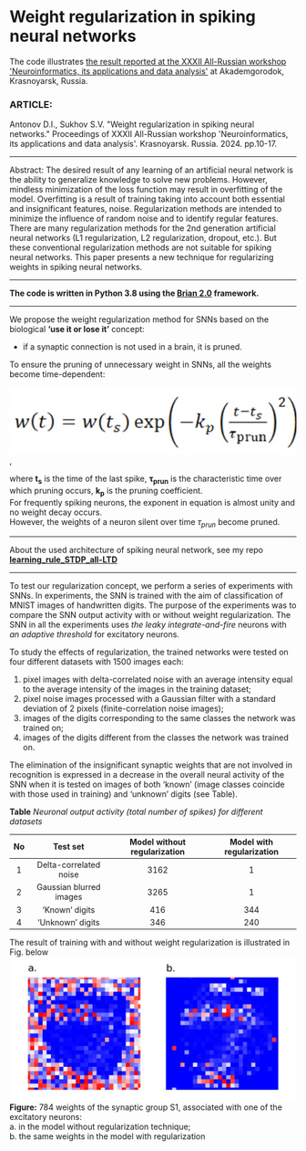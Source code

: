 # __Weight regularization in spiking neural networks__    
The code illustrates [the result reported at the XXXII All-Russian workshop 'Neuroinformatics, its applications and data analysis'](https://www.researchgate.net/publication/384485253_Weight_regularization_in_spiking_neural_networks) at Akademgorodok, Krasnoyarsk, Russia.

### ARTICLE:
Antonov D.I., Sukhov S.V. "Weight regularization in spiking neural networks." Proceedings of XXXII All-Russian workshop 'Neuroinformatics, its applications and data analysis'. Krasnoyarsk. Russia. 2024. pp.10-17. 
***
Abstract: The desired result of any learning of an artificial neural network is the ability to generalize knowledge to solve new problems. However, mindless minimization of the loss function may result in overfitting of the model. Overfitting is a result of training taking into account both essential and insignificant features, noise. Regularization methods are intended to minimize the influence of random noise and to identify regular features. There are many regularization methods for the 2nd generation artificial neural networks (L1 regularization, L2 regularization, dropout, etc.). But these conventional regularization methods are not suitable for spiking neural networks. This paper presents a new technique for regularizing weights in spiking neural networks.    
***
__The code is written in Python 3.8 using the [Brian 2.0](https://brian2.readthedocs.io/en/2.0/index.html) framework.__   
***
We propose the weight regularization method for SNNs based on the biological __‘use it or lose it’__ concept:          
* if a synaptic connection is not used in a brain, it is pruned. 

To ensure the pruning of unnecessary weight in SNNs, all the weights become time-dependent:

![formula](formula.jpg) ,   

where __t<sub>s</sub>__ is the time of the last spike, __τ<sub>prun</sub>__ is the characteristic time over which pruning occurs, __k<sub>p</sub>__ is the pruning coefficient.     
For frequently spiking neurons, the exponent in equation is almost unity and no weight decay occurs.      
However, the weights of a neuron silent over time _τ<sub>prun</sub>_ become pruned.
***  
About the used architecture of spiking neural network, see my repo [__learning_rule_STDP_all-LTD__](https://github.com/dmitryanton68/learning_rule_STDP_all-LTD/tree/main/)   



***
To test our regularization concept, we perform a series of experiments with SNNs. In experiments, the SNN is trained with the aim of classification of MNIST images of handwritten digits. The purpose of the experiments was to compare the SNN output activity with or without weight regularization. The SNN in all the experiments uses _the leaky integrate-and-fire_ neurons with _an adaptive threshold_ for excitatory neurons.     

To study the effects of regularization, the trained networks were tested on four different datasets with 1500 images each:
1.	  pixel images with delta-correlated noise with an average intensity equal to the average intensity of the images in the training dataset;
2.	  pixel noise images processed with a Gaussian filter with a standard deviation of 2 pixels (finite-correlation noise images);
3.	images of the digits corresponding to the same classes the network was trained on;
4.	images of the digits different from the classes the network was trained on.    

The elimination of the insignificant synaptic weights that are not involved in recognition is expressed in a decrease in the overall neural activity of the SNN when it is tested on images of both ‘known’ (image classes coincide with those used in training) and ‘unknown’ digits (see Table).

__Table__
_Neuronal output activity (total number of spikes) for different datasets_

|No|Test set|Model without regularization|Model with regularization|
| :-: | :-: | :-: | :-: |
|1|Delta-correlated noise|3162|1|
|2|Gaussian blurred images|3265|1|
|3|‘Known’ digits|416|344|
|4|‘Unknown’ digits|346|240|    

The result of training with and without weight regularization is illustrated in Fig. below
![784 weights of the synaptic group S1, associated with one of the excitatory neurons: a. in the model without regularization technique; b. the same weights in the model with regularization](figure_before_n_after_weight_regularization.jpg)
__Figure:__  784 weights of the synaptic group S1, associated with one of the excitatory neurons:      
a. in the model without regularization technique;      
b. the same weights in the model with regularization
